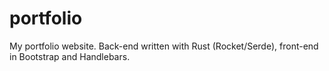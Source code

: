 # portfolio
My portfolio website. Back-end written with Rust (Rocket/Serde), front-end in Bootstrap and Handlebars.

